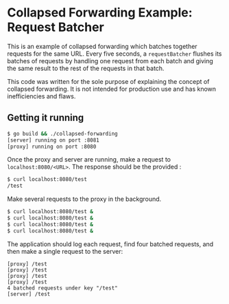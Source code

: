 # Collapsed Forwarding Example: Request Batcher

This is an example of collapsed forwarding which batches together requests for the same URL. Every five seconds, a `requestBatcher` flushes its batches of requests by handling one request from each batch and giving the same result to the rest of the requests in that batch.

This code was written for the sole purpose of explaining the concept of collapsed forwarding. It is not intended for production use and has known inefficiencies and flaws.

## Getting it running

```bash
$ go build && ./collapsed-forwarding
[server] running on port :8081
[proxy] running on port :8080
```

Once the proxy and server are running, make a request to `localhost:8080/<URL>`. The response should be the provided <URL>:

```bash
$ curl localhost:8080/test
/test
```

Make several requests to the proxy in the background.

```bash
$ curl localhost:8080/test &
$ curl localhost:8080/test &
$ curl localhost:8080/test &
$ curl localhost:8080/test &
```

The application should log each request, find four batched requests, and then make a single request to the server:

```
[proxy] /test
[proxy] /test
[proxy] /test
[proxy] /test
4 batched requests under key "/test"
[server] /test
```
